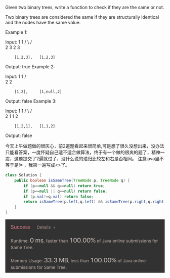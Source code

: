Given two binary trees, write a function to check if they are the same or not.

Two binary trees are considered the same if they are structurally identical and the nodes have the same value.

Example 1:

Input:     1         1
          / \       / \
         2   3     2   3

        [1,2,3],   [1,2,3]

Output: true
Example 2:

Input:     1         1
          /           \
         2             2

        [1,2],     [1,null,2]

Output: false
Example 3:

Input:     1         1
          / \       / \
         2   1     1   2

        [1,2,1],   [1,1,2]

Output: false

今天上午做题做的很灰心，前2道题看起来很简单,可是想了很久没想出来，没办法只能看答案，一度怀疑自己适不适合做算法，终于有一个做的很爽的题了，精神一震，这题提交了2遍就过了，没什么说的递归比较左和右是否相同。
注意java里不等于是!= ，我第一遍写成<>了。

```java
class Solution {
    public boolean isSameTree(TreeNode p, TreeNode q) {
        if (p==null && q==null) return true;
        if (p==null || q==null) return false;        
        if (p.val!=q.val) return false;        
        return isSameTree(p.left,q.left) && isSameTree(p.right,q.right);
    }
}
```

![GitHub Logo](/image/100.png)